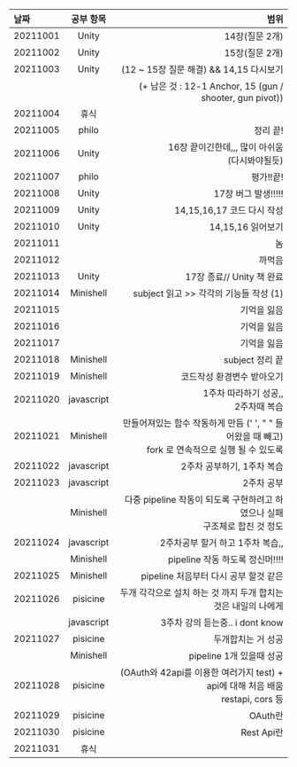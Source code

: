 |날짜|공부 항목| 범위|
|:---|:---:|---:|
|20211001| Unity| 14장(질문 2개)|
|20211002| Unity| 15장(질문 2개)|
|20211003| Unity| (12 ~ 15장 질문 해결) && 14,15 다시보기|
|        |      | (+ 남은 것 : 12-1 Anchor, 15 (gun / shooter, gun pivot))|
|20211004| 휴식| |
|20211005| philo| 정리 끝!|
|20211006| Unity| 16장 끝이긴한데,,, 많이 아쉬움<br>(다시봐야될듯)</br>|
|20211007| philo| 평가!!끝!|
|20211008| Unity| 17장 버그 발생!!!!!|
|20211009| Unity| 14,15,16,17 코드 다시 작성|
|20211010| Unity| 14,15,16 읽어보기|
|20211011|  | 놈|
|20211012|  | 까먹음|
|20211013| Unity| 17장 종료// Unity 책 완료|
|20211014| Minishell| subject 읽고 >> 각각의 기능들 작성 (1)|
|20211015|  | 기억을 잃음|
|20211016|  | 기억을 잃음|
|20211017|  | 기억을 잃음|
|20211018| Minishell| subject 정리 끝|
|20211019| Minishell| 코드작성 환경변수 받아오기|
|20211020| javascript| 1주차 따라하기 성공,, <br> 2주차때 복습</br>|
|20211021| Minishell| 만들어져있는 함수 작동하게 만듬 (' ', " " 들어왔을 때 빼고) <br> fork 로 연속적으로 실행 될 수 있도록 </br>|
|20211022| javascript| 2주차 공부하기, 1주차 복습|
|20211023| javascript| 2주차 공부|
|        | Minishell| 다중 pipeline 작동이 되도록 구현하려고 하였으나 실패<br>구조체로 합친 것 정도</br>|
|20211024| javascript| 2주차공부 할거 하고 1주차 복습,,|
|        | Minishell| pipeline 작동 하도록 정신머!!!!|
|20211025| Minishell| pipeline 처음부터 다시 공부 할것 같은|
|20211026|  pisicine| 두개 각각으로 설치 하는 것 까지 두개 합치는 것은 내일의 나에게|
|        |  javascript| 3주차 강의 듣는중.. i dont know|
|20211027|  pisicine| 두개합치는 거 성공|
|        |  Minishell| pipeline 1개 있을때 성공|
|20211028|  pisicine| (OAuth와 42api를 이용한 여러가지 test) + api에 대해 처음 배움 <br>restapi, cors 등</br>|
|20211029|  pisicine| OAuth란|
|20211030|  pisicine| Rest Api란|
|20211031|  휴식| |
